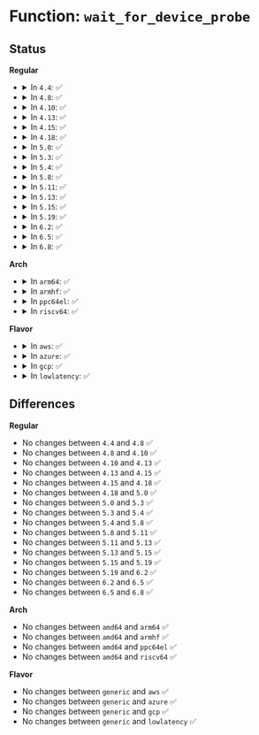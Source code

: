 # Function: <code>wait_for_device_probe</code>

## Status
<b>Regular</b>
<ul>
<li>
<details>
<summary>In <code>4.4</code>: ✅</summary>

```c
void wait_for_device_probe();
```

**Collision:** Unique Global

**Inline:** No

**Transformation:** False

**Instances:**

```
In drivers/base/dd.c (ffffffff8154b330)
Location: drivers/base/dd.c:394
Inline: False
Direct callers:
  - init/do_mounts.c:prepare_namespace
  - init/do_mounts_md.c:md_run_setup
  - kernel/power/user.c:snapshot_open
```
**Symbols:**

```
ffffffff8154b330-ffffffff8154b3c3: wait_for_device_probe (STB_GLOBAL)
```
</details>
</li>
<li>
<details>
<summary>In <code>4.8</code>: ✅</summary>

```c
void wait_for_device_probe();
```

**Collision:** Unique Global

**Inline:** No

**Transformation:** False

**Instances:**

```
In drivers/base/dd.c (ffffffff8159cff0)
Location: drivers/base/dd.c:460
Inline: False
Direct callers:
  - init/do_mounts.c:prepare_namespace
  - init/do_mounts_md.c:md_run_setup
  - kernel/power/hibernate.c:software_resume
  - kernel/power/user.c:snapshot_open
  - drivers/base/dd.c:device_block_probing
  - drivers/base/power/main.c:dpm_prepare
```
**Symbols:**

```
ffffffff8159cff0-ffffffff8159d0b3: wait_for_device_probe (STB_GLOBAL)
```
</details>
</li>
<li>
<details>
<summary>In <code>4.10</code>: ✅</summary>

```c
void wait_for_device_probe();
```

**Collision:** Unique Global

**Inline:** No

**Transformation:** False

**Instances:**

```
In drivers/base/dd.c (ffffffff815cb550)
Location: drivers/base/dd.c:483
Inline: False
Direct callers:
  - init/do_mounts.c:prepare_namespace
  - init/do_mounts_md.c:md_run_setup
  - kernel/power/hibernate.c:software_resume
  - kernel/power/user.c:snapshot_open
  - drivers/base/core.c:device_links_unbind_consumers
  - drivers/base/dd.c:device_block_probing
  - drivers/base/power/main.c:dpm_prepare
```
**Symbols:**

```
ffffffff815cb550-ffffffff815cb5f7: wait_for_device_probe (STB_GLOBAL)
```
</details>
</li>
<li>
<details>
<summary>In <code>4.13</code>: ✅</summary>

```c
void wait_for_device_probe();
```

**Collision:** Unique Global

**Inline:** No

**Transformation:** False

**Instances:**

```
In drivers/base/dd.c (ffffffff815e0120)
Location: drivers/base/dd.c:490
Inline: False
Direct callers:
  - init/do_mounts.c:prepare_namespace
  - init/do_mounts_md.c:md_run_setup
  - kernel/power/hibernate.c:software_resume
  - kernel/power/user.c:snapshot_open
  - drivers/base/core.c:device_links_unbind_consumers
  - drivers/base/dd.c:device_block_probing
  - drivers/base/power/main.c:dpm_prepare
```
**Symbols:**

```
ffffffff815e0120-ffffffff815e01c7: wait_for_device_probe (STB_GLOBAL)
```
</details>
</li>
<li>
<details>
<summary>In <code>4.15</code>: ✅</summary>

```c
void wait_for_device_probe();
```

**Collision:** Unique Global

**Inline:** No

**Transformation:** False

**Instances:**

```
In drivers/base/dd.c (ffffffff816471e0)
Location: drivers/base/dd.c:527
Inline: False
Direct callers:
  - init/do_mounts.c:prepare_namespace
  - init/do_mounts_md.c:md_run_setup
  - kernel/power/hibernate.c:software_resume
  - kernel/power/user.c:snapshot_open
  - drivers/base/core.c:device_links_unbind_consumers
  - drivers/base/dd.c:device_block_probing
  - drivers/base/power/main.c:dpm_prepare
```
**Symbols:**

```
ffffffff816471e0-ffffffff81647287: wait_for_device_probe (STB_GLOBAL)
```
</details>
</li>
<li>
<details>
<summary>In <code>4.18</code>: ✅</summary>

```c
void wait_for_device_probe();
```

**Collision:** Unique Global

**Inline:** No

**Transformation:** False

**Instances:**

```
In drivers/base/dd.c (ffffffff81682670)
Location: drivers/base/dd.c:541
Inline: False
Direct callers:
  - init/do_mounts.c:prepare_namespace
  - init/do_mounts_md.c:md_run_setup
  - kernel/power/hibernate.c:software_resume
  - kernel/power/user.c:snapshot_open
  - drivers/base/core.c:device_shutdown
  - drivers/base/core.c:device_links_unbind_consumers
  - drivers/base/dd.c:device_block_probing
  - drivers/base/power/main.c:dpm_prepare
```
**Symbols:**

```
ffffffff81682670-ffffffff81682717: wait_for_device_probe (STB_GLOBAL)
```
</details>
</li>
<li>
<details>
<summary>In <code>5.0</code>: ✅</summary>

```c
void wait_for_device_probe();
```

**Collision:** Unique Global

**Inline:** No

**Transformation:** False

**Instances:**

```
In drivers/base/dd.c (ffffffff816a21b0)
Location: drivers/base/dd.c:625
Inline: False
Direct callers:
  - init/do_mounts.c:prepare_namespace
  - init/do_mounts_md.c:md_run_setup
  - kernel/power/hibernate.c:software_resume
  - kernel/power/user.c:snapshot_open
  - drivers/base/core.c:device_shutdown
  - drivers/base/core.c:device_links_unbind_consumers
  - drivers/base/dd.c:device_block_probing
  - drivers/base/power/main.c:dpm_prepare
```
**Symbols:**

```
ffffffff816a21b0-ffffffff816a2257: wait_for_device_probe (STB_GLOBAL)
```
</details>
</li>
<li>
<details>
<summary>In <code>5.3</code>: ✅</summary>

```c
void wait_for_device_probe();
```

**Collision:** Unique Global

**Inline:** No

**Transformation:** False

**Instances:**

```
In drivers/base/dd.c (ffffffff816daef0)
Location: drivers/base/dd.c:667
Inline: False
Direct callers:
  - init/do_mounts.c:prepare_namespace
  - init/do_mounts_md.c:md_run_setup
  - kernel/power/hibernate.c:software_resume
  - kernel/power/user.c:snapshot_open
  - drivers/base/core.c:device_shutdown
  - drivers/base/core.c:device_links_unbind_consumers
  - drivers/base/dd.c:device_block_probing
  - drivers/base/power/main.c:dpm_prepare
  - drivers/md/dm-init.c:dm_init_init
```
**Symbols:**

```
ffffffff816daef0-ffffffff816daf85: wait_for_device_probe (STB_GLOBAL)
```
</details>
</li>
<li>
<details>
<summary>In <code>5.4</code>: ✅</summary>

```c
void wait_for_device_probe();
```

**Collision:** Unique Global

**Inline:** No

**Transformation:** False

**Instances:**

```
In drivers/base/dd.c (ffffffff816feec0)
Location: drivers/base/dd.c:682
Inline: False
Direct callers:
  - init/do_mounts.c:prepare_namespace
  - init/do_mounts_md.c:md_run_setup
  - kernel/power/hibernate.c:software_resume
  - kernel/power/user.c:snapshot_open
  - drivers/base/core.c:device_shutdown
  - drivers/base/core.c:device_links_unbind_consumers
  - drivers/base/dd.c:device_block_probing
  - drivers/base/power/main.c:dpm_prepare
  - drivers/md/dm-init.c:dm_init_init
```
**Symbols:**

```
ffffffff816feec0-ffffffff816fef55: wait_for_device_probe (STB_GLOBAL)
```
</details>
</li>
<li>
<details>
<summary>In <code>5.8</code>: ✅</summary>

```c
void wait_for_device_probe();
```

**Collision:** Unique Global

**Inline:** No

**Transformation:** False

**Instances:**

```
In drivers/base/dd.c (ffffffff817b8ad0)
Location: drivers/base/dd.c:652
Inline: False
Direct callers:
  - init/do_mounts.c:prepare_namespace
  - init/do_mounts_md.c:md_run_setup
  - kernel/power/hibernate.c:software_resume
  - kernel/power/user.c:snapshot_open
  - drivers/base/core.c:device_shutdown
  - drivers/base/core.c:device_links_unbind_consumers
  - drivers/base/dd.c:device_block_probing
  - drivers/base/power/main.c:dpm_prepare
  - drivers/md/dm-init.c:dm_init_init
```
**Symbols:**

```
ffffffff817b8ad0-ffffffff817b8bc6: wait_for_device_probe (STB_GLOBAL)
```
</details>
</li>
<li>
<details>
<summary>In <code>5.11</code>: ✅</summary>

```c
void wait_for_device_probe();
```

**Collision:** Unique Global

**Inline:** No

**Transformation:** False

**Instances:**

```
In drivers/base/dd.c (ffffffff817cd7e0)
Location: drivers/base/dd.c:698
Inline: False
Direct callers:
  - init/do_mounts.c:prepare_namespace
  - kernel/power/user.c:snapshot_open
  - drivers/base/core.c:device_shutdown
  - drivers/base/core.c:device_links_unbind_consumers
  - drivers/base/dd.c:device_block_probing
  - drivers/base/power/main.c:dpm_prepare
  - drivers/md/md-autodetect.c:md_run_setup
  - drivers/md/dm-init.c:dm_init_init
```
**Symbols:**

```
ffffffff817cd7e0-ffffffff817cd8d6: wait_for_device_probe (STB_GLOBAL)
```
</details>
</li>
<li>
<details>
<summary>In <code>5.13</code>: ✅</summary>

```c
void wait_for_device_probe();
```

**Collision:** Unique Global

**Inline:** No

**Transformation:** False

**Instances:**

```
In drivers/base/dd.c (ffffffff817b1160)
Location: drivers/base/dd.c:717
Inline: False
Direct callers:
  - init/do_mounts.c:prepare_namespace
  - kernel/power/user.c:snapshot_open
  - drivers/base/core.c:device_shutdown
  - drivers/base/core.c:device_links_unbind_consumers
  - drivers/base/dd.c:device_block_probing
  - drivers/base/power/main.c:dpm_prepare
  - drivers/md/md-autodetect.c:md_run_setup
  - drivers/md/dm-init.c:dm_init_init
```
**Symbols:**

```
ffffffff817b1160-ffffffff817b1256: wait_for_device_probe (STB_GLOBAL)
```
</details>
</li>
<li>
<details>
<summary>In <code>5.15</code>: ✅</summary>

```c
void wait_for_device_probe();
```

**Collision:** Unique Global

**Inline:** No

**Transformation:** False

**Instances:**

```
In drivers/base/dd.c (ffffffff8183a3a0)
Location: drivers/base/dd.c:719
Inline: False
Direct callers:
  - init/do_mounts.c:prepare_namespace
  - kernel/power/user.c:snapshot_open
  - drivers/base/core.c:device_shutdown
  - drivers/base/core.c:device_links_unbind_consumers
  - drivers/base/dd.c:device_block_probing
  - drivers/base/power/main.c:dpm_prepare
  - drivers/md/md-autodetect.c:md_run_setup
  - drivers/md/dm-init.c:dm_init_init
```
**Symbols:**

```
ffffffff8183a3a0-ffffffff8183a496: wait_for_device_probe (STB_GLOBAL)
```
</details>
</li>
<li>
<details>
<summary>In <code>5.19</code>: ✅</summary>

```c
void wait_for_device_probe();
```

**Collision:** Unique Global

**Inline:** No

**Transformation:** False

**Instances:**

```
In drivers/base/dd.c (ffffffff8197caa0)
Location: drivers/base/dd.c:732
Inline: False
Direct callers:
  - init/do_mounts.c:prepare_namespace
  - kernel/power/user.c:snapshot_ioctl
  - kernel/power/user.c:snapshot_write
  - drivers/base/core.c:device_shutdown
  - drivers/base/core.c:device_links_unbind_consumers
  - drivers/base/dd.c:device_block_probing
  - drivers/base/power/main.c:dpm_prepare
  - drivers/md/md-autodetect.c:md_run_setup
  - drivers/md/dm-init.c:dm_init_init
```
**Symbols:**

```
ffffffff8197caa0-ffffffff8197cb6c: wait_for_device_probe (STB_GLOBAL)
```
</details>
</li>
<li>
<details>
<summary>In <code>6.2</code>: ✅</summary>

```c
void wait_for_device_probe();
```

**Collision:** Unique Global

**Inline:** No

**Transformation:** False

**Instances:**

```
In drivers/base/dd.c (ffffffff81ae9c90)
Location: drivers/base/dd.c:746
Inline: False
Direct callers:
  - init/do_mounts.c:prepare_namespace
  - kernel/power/user.c:snapshot_ioctl
  - kernel/power/user.c:snapshot_write
  - drivers/base/core.c:device_shutdown
  - drivers/base/core.c:device_links_unbind_consumers
  - drivers/base/core.c:wait_for_init_devices_probe
  - drivers/base/core.c:wait_for_init_devices_probe
  - drivers/base/dd.c:device_block_probing
  - drivers/base/power/main.c:dpm_prepare
  - drivers/md/md-autodetect.c:md_run_setup
  - drivers/md/dm-init.c:dm_init_init
```
**Symbols:**

```
ffffffff81ae9c90-ffffffff81ae9d5c: wait_for_device_probe (STB_GLOBAL)
```
</details>
</li>
<li>
<details>
<summary>In <code>6.5</code>: ✅</summary>

```c
void wait_for_device_probe();
```

**Collision:** Unique Global

**Inline:** No

**Transformation:** False

**Instances:**

```
In drivers/base/dd.c (ffffffff81b37f40)
Location: drivers/base/dd.c:768
Inline: False
Direct callers:
  - init/do_mounts.c:prepare_namespace
  - kernel/power/hibernate.c:find_resume_device
  - kernel/power/user.c:snapshot_ioctl
  - kernel/power/user.c:snapshot_write
  - drivers/base/core.c:device_shutdown
  - drivers/base/core.c:device_links_unbind_consumers
  - drivers/base/core.c:wait_for_init_devices_probe
  - drivers/base/core.c:wait_for_init_devices_probe
  - drivers/base/dd.c:device_block_probing
  - drivers/base/power/main.c:dpm_prepare
  - drivers/md/md-autodetect.c:md_run_setup
  - drivers/md/dm-init.c:dm_init_init
```
**Symbols:**

```
ffffffff81b37f40-ffffffff81b3800c: wait_for_device_probe (STB_GLOBAL)
```
</details>
</li>
<li>
<details>
<summary>In <code>6.8</code>: ✅</summary>

```c
void wait_for_device_probe();
```

**Collision:** Unique Global

**Inline:** No

**Transformation:** False

**Instances:**

```
In drivers/base/dd.c (ffffffff81b8f9e0)
Location: drivers/base/dd.c:768
Inline: False
Direct callers:
  - init/do_mounts.c:prepare_namespace
  - kernel/power/hibernate.c:find_resume_device
  - kernel/power/user.c:snapshot_ioctl
  - kernel/power/user.c:snapshot_write
  - drivers/base/core.c:device_shutdown
  - drivers/base/core.c:device_links_unbind_consumers
  - drivers/base/core.c:wait_for_init_devices_probe
  - drivers/base/core.c:wait_for_init_devices_probe
  - drivers/base/dd.c:device_block_probing
  - drivers/base/power/main.c:dpm_prepare
  - drivers/md/md-autodetect.c:md_run_setup
  - drivers/md/dm-init.c:dm_init_init
```
**Symbols:**

```
ffffffff81b8f9e0-ffffffff81b8faac: wait_for_device_probe (STB_GLOBAL)
```
</details>
</li>
</ul>
<b>Arch</b>
<ul>
<li>
<details>
<summary>In <code>arm64</code>: ✅</summary>

```c
void wait_for_device_probe();
```

**Collision:** Unique Global

**Inline:** No

**Transformation:** False

**Instances:**

```
In drivers/base/dd.c (ffff8000108e9ec0)
Location: drivers/base/dd.c:682
Inline: False
Direct callers:
  - init/do_mounts.c:prepare_namespace
  - init/do_mounts_md.c:md_run_setup
  - drivers/base/core.c:device_shutdown
  - drivers/base/core.c:device_links_unbind_consumers
  - drivers/base/dd.c:device_block_probing
  - drivers/base/power/main.c:dpm_prepare
  - drivers/md/dm-init.c:dm_init_init
```
**Symbols:**

```
ffff8000108e9ec0-ffff8000108e9f78: wait_for_device_probe (STB_GLOBAL)
```
</details>
</li>
<li>
<details>
<summary>In <code>armhf</code>: ✅</summary>

```c
void wait_for_device_probe();
```

**Collision:** Unique Global

**Inline:** No

**Transformation:** False

**Instances:**

```
In drivers/base/dd.c (c09d7ef0)
Location: drivers/base/dd.c:682
Inline: False
Direct callers:
  - init/do_mounts.c:prepare_namespace
  - init/do_mounts_md.c:md_run_setup
  - kernel/power/hibernate.c:software_resume
  - kernel/power/user.c:snapshot_open
  - drivers/base/core.c:device_shutdown
  - drivers/base/core.c:device_links_unbind_consumers
  - drivers/base/dd.c:device_block_probing
  - drivers/base/power/main.c:dpm_prepare
  - drivers/md/dm-init.c:dm_init_init
```
**Symbols:**

```
c09d7ef0-c09d7fb0: wait_for_device_probe (STB_GLOBAL)
```
</details>
</li>
<li>
<details>
<summary>In <code>ppc64el</code>: ✅</summary>

```c
void wait_for_device_probe();
```

**Collision:** Unique Global

**Inline:** No

**Transformation:** False

**Instances:**

```
In drivers/base/dd.c (c000000000980db0)
Location: drivers/base/dd.c:682
Inline: False
Direct callers:
  - init/do_mounts.c:prepare_namespace
  - init/do_mounts_md.c:md_run_setup
  - drivers/base/core.c:device_shutdown
  - drivers/base/core.c:device_links_unbind_consumers
  - drivers/base/dd.c:device_block_probing
  - drivers/base/power/main.c:dpm_prepare
  - drivers/md/dm-init.c:dm_init_init
```
**Symbols:**

```
c000000000980db0-c000000000980ebc: wait_for_device_probe (STB_GLOBAL)
```
</details>
</li>
<li>
<details>
<summary>In <code>riscv64</code>: ✅</summary>

```c
void wait_for_device_probe();
```

**Collision:** Unique Global

**Inline:** No

**Transformation:** False

**Instances:**

```
In drivers/base/dd.c (ffffffe00057dd92)
Location: drivers/base/dd.c:682
Inline: False
Direct callers:
  - init/do_mounts.c:prepare_namespace
  - init/do_mounts_md.c:md_run_setup
  - drivers/base/core.c:device_shutdown
  - drivers/base/core.c:device_links_unbind_consumers
  - drivers/base/dd.c:device_block_probing
  - drivers/md/dm-init.c:dm_init_init
```
**Symbols:**

```
ffffffe00057dd92-ffffffe00057de44: wait_for_device_probe (STB_GLOBAL)
```
</details>
</li>
</ul>
<b>Flavor</b>
<ul>
<li>
<details>
<summary>In <code>aws</code>: ✅</summary>

```c
void wait_for_device_probe();
```

**Collision:** Unique Global

**Inline:** No

**Transformation:** False

**Instances:**

```
In drivers/base/dd.c (ffffffff816c46b0)
Location: drivers/base/dd.c:682
Inline: False
Direct callers:
  - init/do_mounts.c:prepare_namespace
  - init/do_mounts_md.c:md_run_setup
  - kernel/power/hibernate.c:software_resume
  - kernel/power/user.c:snapshot_open
  - drivers/base/core.c:device_shutdown
  - drivers/base/core.c:device_links_unbind_consumers
  - drivers/base/dd.c:device_block_probing
  - drivers/base/power/main.c:dpm_prepare
  - drivers/md/dm-init.c:dm_init_init
```
**Symbols:**

```
ffffffff816c46b0-ffffffff816c4745: wait_for_device_probe (STB_GLOBAL)
```
</details>
</li>
<li>
<details>
<summary>In <code>azure</code>: ✅</summary>

```c
void wait_for_device_probe();
```

**Collision:** Unique Global

**Inline:** No

**Transformation:** False

**Instances:**

```
In drivers/base/dd.c (ffffffff8169f930)
Location: drivers/base/dd.c:682
Inline: False
Direct callers:
  - init/do_mounts.c:prepare_namespace
  - init/do_mounts_md.c:md_run_setup
  - kernel/power/hibernate.c:software_resume
  - kernel/power/user.c:snapshot_open
  - drivers/base/core.c:device_shutdown
  - drivers/base/core.c:device_links_unbind_consumers
  - drivers/base/dd.c:device_block_probing
  - drivers/base/power/main.c:dpm_prepare
  - drivers/md/dm-init.c:dm_init_init
```
**Symbols:**

```
ffffffff8169f930-ffffffff8169f9c5: wait_for_device_probe (STB_GLOBAL)
```
</details>
</li>
<li>
<details>
<summary>In <code>gcp</code>: ✅</summary>

```c
void wait_for_device_probe();
```

**Collision:** Unique Global

**Inline:** No

**Transformation:** False

**Instances:**

```
In drivers/base/dd.c (ffffffff816f2b80)
Location: drivers/base/dd.c:682
Inline: False
Direct callers:
  - init/do_mounts.c:prepare_namespace
  - init/do_mounts_md.c:md_run_setup
  - kernel/power/hibernate.c:software_resume
  - kernel/power/user.c:snapshot_open
  - drivers/base/core.c:device_shutdown
  - drivers/base/core.c:device_links_unbind_consumers
  - drivers/base/dd.c:device_block_probing
  - drivers/base/power/main.c:dpm_prepare
```
**Symbols:**

```
ffffffff816f2b80-ffffffff816f2c15: wait_for_device_probe (STB_GLOBAL)
```
</details>
</li>
<li>
<details>
<summary>In <code>lowlatency</code>: ✅</summary>

```c
void wait_for_device_probe();
```

**Collision:** Unique Global

**Inline:** No

**Transformation:** False

**Instances:**

```
In drivers/base/dd.c (ffffffff8170d3c0)
Location: drivers/base/dd.c:682
Inline: False
Direct callers:
  - init/do_mounts.c:prepare_namespace
  - init/do_mounts_md.c:md_run_setup
  - kernel/power/hibernate.c:software_resume
  - kernel/power/user.c:snapshot_open
  - drivers/base/core.c:device_shutdown
  - drivers/base/core.c:device_links_unbind_consumers
  - drivers/base/dd.c:device_block_probing
  - drivers/base/power/main.c:dpm_prepare
  - drivers/md/dm-init.c:dm_init_init
```
**Symbols:**

```
ffffffff8170d3c0-ffffffff8170d450: wait_for_device_probe (STB_GLOBAL)
```
</details>
</li>
</ul>

## Differences
<b>Regular</b>
<ul>
<li>
No changes between <code>4.4</code> and <code>4.8</code> ✅
</li>
<li>
No changes between <code>4.8</code> and <code>4.10</code> ✅
</li>
<li>
No changes between <code>4.10</code> and <code>4.13</code> ✅
</li>
<li>
No changes between <code>4.13</code> and <code>4.15</code> ✅
</li>
<li>
No changes between <code>4.15</code> and <code>4.18</code> ✅
</li>
<li>
No changes between <code>4.18</code> and <code>5.0</code> ✅
</li>
<li>
No changes between <code>5.0</code> and <code>5.3</code> ✅
</li>
<li>
No changes between <code>5.3</code> and <code>5.4</code> ✅
</li>
<li>
No changes between <code>5.4</code> and <code>5.8</code> ✅
</li>
<li>
No changes between <code>5.8</code> and <code>5.11</code> ✅
</li>
<li>
No changes between <code>5.11</code> and <code>5.13</code> ✅
</li>
<li>
No changes between <code>5.13</code> and <code>5.15</code> ✅
</li>
<li>
No changes between <code>5.15</code> and <code>5.19</code> ✅
</li>
<li>
No changes between <code>5.19</code> and <code>6.2</code> ✅
</li>
<li>
No changes between <code>6.2</code> and <code>6.5</code> ✅
</li>
<li>
No changes between <code>6.5</code> and <code>6.8</code> ✅
</li>
</ul>
<b>Arch</b>
<ul>
<li>
No changes between <code>amd64</code> and <code>arm64</code> ✅
</li>
<li>
No changes between <code>amd64</code> and <code>armhf</code> ✅
</li>
<li>
No changes between <code>amd64</code> and <code>ppc64el</code> ✅
</li>
<li>
No changes between <code>amd64</code> and <code>riscv64</code> ✅
</li>
</ul>
<b>Flavor</b>
<ul>
<li>
No changes between <code>generic</code> and <code>aws</code> ✅
</li>
<li>
No changes between <code>generic</code> and <code>azure</code> ✅
</li>
<li>
No changes between <code>generic</code> and <code>gcp</code> ✅
</li>
<li>
No changes between <code>generic</code> and <code>lowlatency</code> ✅
</li>
</ul>
